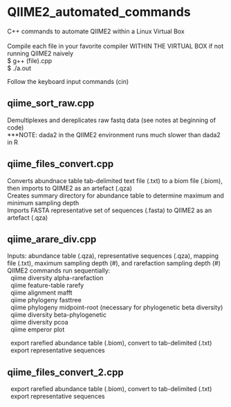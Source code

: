 # QIIME2_automated_commands
C++ commands to automate QIIME2 within a Linux Virtual Box  <br />
 <br />
Compile each file in your favorite compiler WITHIN THE VIRTUAL BOX if not running QIIME2 naively  <br />
  $ g++ (file).cpp  <br />
  $ ./a.out  <br />
  
  
Follow the keyboard input commands (cin)

## qiime_sort_raw.cpp

Demultiplexes and dereplicates raw fastq data (see notes at beginning of code)  <br />
***NOTE: dada2 in the QIIME2 environment runs much slower than dada2 in R

## qiime_files_convert.cpp

Converts abundnace table tab-delimited text file (.txt) to a biom file (.biom), then imports to QIIME2 as an artefact (.qza)  <br />
Creates summary directory for abundance table to determine maximum and minimum sampling depth  <br />
Imports FASTA representative set of sequences (.fasta) to QIIME2 as an artefact (.qza)  <br />

## qiime_arare_div.cpp

Inputs: abundance table (.qza), representative sequences (.qza), mapping file (.txt), maximum sampling depth (#), and rarefaction sampling depth (#)
 <br />
QIIME2 commands run sequentially:  <br />
  &nbsp; qiime diversity alpha-rarefaction <br />
  &nbsp; qiime feature-table rarefy <br />
  &nbsp; qiime alignment mafft  <br />
  &nbsp; qiime phylogeny fasttree  <br />
  &nbsp; qiime phylogeny midpoint-root (necessary for phylogenetic beta diversity)  <br />
  &nbsp; qiime diversity beta-phylogenetic  <br />
  &nbsp; qiime diversity pcoa  <br />
  &nbsp; qiime emperor plot  <br />
  
  &nbsp; export rarefied abundance table (.biom), convert to tab-delimited (.txt)  <br />
  &nbsp; export representative sequences 

## qiime_files_convert_2.cpp

  &nbsp; export rarefied abundance table (.biom), convert to tab-delimited (.txt) <br />
  &nbsp; export representative sequences 

